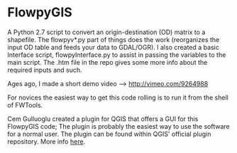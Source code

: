 FlowpyGIS
=========

A Python 2.7 script to convert an origin-destination (OD) matrix to a shapefile. The flowpyv*.py part of things does the work (reorganizes the input OD table and feeds your data to GDAL/OGR). I also created a basic Interface script, flowpyInterface.py to assist in passing the variables to the main script. The .htm file in the repo gives some more info about the required inputs and such.

Ages ago, I made a short demo video --> http://vimeo.com/9264988

For novices the easiest way to get this code rolling is to run it from the shell of FWTools.

Cem Gulluoglu created a plugin for QGIS that offers a GUI for this FlowpyGIS code; The plugin is probably the easiest way to use the software for a normal user. The plugin can be found within QGIS' official plugin repository. More info [here](http://95.9.195.180/).
